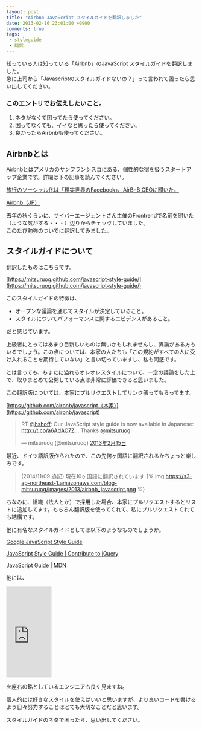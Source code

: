 ```yaml
---
layout: post
title: "Airbnb JavaScript スタイルガイドを翻訳しました"
date: 2013-02-16 23:01:00 +0900
comments: true
tags: 
 - styleguide
 - 翻訳
---
```


知っている人は知っている「Airbnb」のJavaScript スタイルガイドを翻訳しました。  
急に上司から「Javascriptのスタイルガイドないの？」って言われて困ったら思い出してください。

<!-- more -->

### このエントリでお伝えしたいこと。

1.  ネタがなくて困ってたら使ってください。
2.  困ってなくても、イイなと思ったら使ってください。
3.  良かったらAirbnbも使ってください。

## Airbnbとは

Airbnbとはアメリカのサンフランシスコにある、個性的な宿を扱うスタートアップ企業です。詳細は下の記事を読んでください。

[旅行のソーシャル化は「現実世界のFacebook」、AirBnB CEOに聞いた。](http://www.atmarkit.co.jp/ait/articles/1211/30/news123.html)

[Airbnb（JP）](https://www.airbnb.jp/)

去年の秋くらいに、サイバーエージェントさん主催のFrontrendで名前を聞いた（ような気がする・・・）辺りからチェックしていました。  
このたび勉強のついでに翻訳してみました。

## スタイルガイドについて

翻訳したものはこちらです。

[https://mitsuruog.github.com/javascript-style-guide/](https://mitsuruog.github.com/javascript-style-guide/)

このスタイルガイドの特徴は、

* オープンな議論を通じてスタイルが決定していること。
* スタイルについてパフォーマンスに関するエビデンスがあること。

だと感じています。

上級者にとってはあまり目新しいものは無いかもしれませんし、異論がある方もいるでしょう。この点については、本家の人たちも「この規約がすべての人に受け入れることを期待していない」と言い切っていますし、私も同感です。

とは言っても、ちまたに溢れるオレオレスタイルについて、一定の議論をした上で、取りまとめて公開している点は非常に評価できると思いました。

この翻訳版については、本家にプルリクエストしてリンク張ってもらってます。

[https://github.com/airbnb/javascript（本家）](https://github.com/airbnb/javascript)

<blockquote class="twitter-tweet" data-lang="ja"><p lang="en" dir="ltr">RT <a href="https://twitter.com/hshoff?ref_src=twsrc%5Etfw">@hshoff</a>: Our JavaScript style guide is now available in Japanese: <a href="http://t.co/a6AdAC7Z">http://t.co/a6AdAC7Z</a>… Thanks <a href="https://twitter.com/mitsuruog?ref_src=twsrc%5Etfw">@mitsuruog</a>!</p>&mdash; mitsuruog (@mitsuruog) <a href="https://twitter.com/mitsuruog/status/302251712863940608?ref_src=twsrc%5Etfw">2013年2月15日</a></blockquote>
<script async src="https://platform.twitter.com/widgets.js" charset="utf-8"></script>

最近、ドイツ語訳版作られたので、この先何ヶ国語に翻訳されるかちょっと楽しみです。

> (2014/11/09 追記)
> 現在10ヶ国語に翻訳されています
> {% img https://s3-ap-northeast-1.amazonaws.com/blog-mitsuruog/images/2013/airbnb_javascript.png %}

ちなみに、組織（法人とか）で採用した場合、本家にプルリクエストするとリストに追加してます。もちろん翻訳版を使ってくれて、私にプルリクエストくれても結構です。

他に有名なスタイルガイドとしては以下のようなものでしょうか。

[Google JavaScript Style Guide](https://google.github.io/styleguide/jsguide.html)

[JavaScript Style Guide \| Contribute to jQuery](https://contribute.jquery.org/style-guide/js/)

[JavaScript Guide \| MDN](https://developer.mozilla.org/en-US/docs/Web/JavaScript/Guide)

他には、


<iframe style="width:120px;height:240px;" marginwidth="0" marginheight="0" scrolling="no" frameborder="0" src="https://rcm-fe.amazon-adsystem.com/e/cm?ref=qf_sp_asin_til&t=mitsuruog-22&m=amazon&o=9&p=8&l=as1&IS1=1&detail=1&asins=4873113911&linkId=5004dc6f4630ee1e45646abc8c8bf379&bc1=000000&lt1=_blank&fc1=333333&lc1=0066c0&bg1=ffffff&f=ifr">
</iframe>
    
を座右の銘としているエンジニアも良く見ますね。

個人的には好きなスタイルを使えばいいと思いますが、より良いコードを書けるよう日々努力することはとても大切なことだと思います。

スタイルガイドのネタで困ったら、思い出してください。

